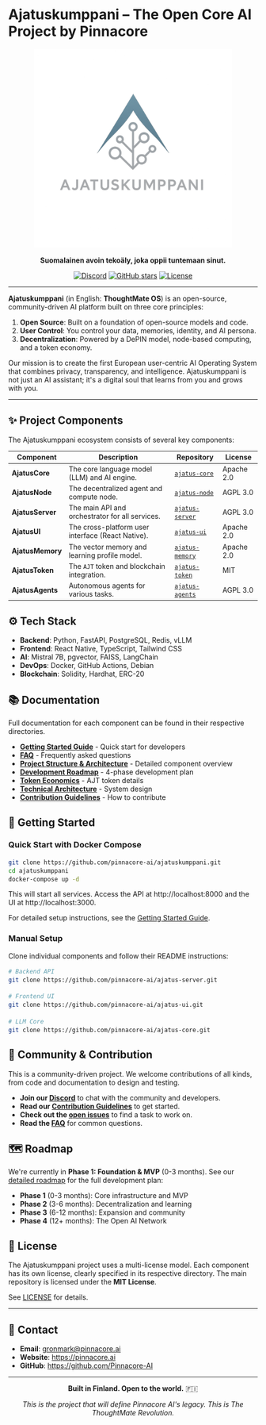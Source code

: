 # Ajatuskumppani – The Open Core AI Project by Pinnacore

<p align="center">
  <img src="assets/logos/ajatuskumppani-logo-main.png" alt="Ajatuskumppani Logo" width="400"/>
</p>

<p align="center">
  <strong>Suomalainen avoin tekoäly, joka oppii tuntemaan sinut.</strong>
</p>

<p align="center">
  <a href="https://discord.gg/YOUR_INVITE_LINK"><img src="https://img.shields.io/discord/YOUR_DISCORD_ID?label=Discord&logo=discord" alt="Discord"></a>
  <a href="https://github.com/pinnacore-ai/ajatuskumppani/stargazers"><img src="https://img.shields.io/github/stars/pinnacore-ai/ajatuskumppani?style=social" alt="GitHub stars"></a>
  <a href="LICENSE"><img src="https://img.shields.io/badge/License-MIT-blue.svg" alt="License"></a>
</p>

---

**Ajatuskumppani** (in English: **ThoughtMate OS**) is an open-source, community-driven AI platform built on three core principles:

1.  **Open Source**: Built on a foundation of open-source models and code.
2.  **User Control**: You control your data, memories, identity, and AI persona.
3.  **Decentralization**: Powered by a DePIN model, node-based computing, and a token economy.

Our mission is to create the first European user-centric AI Operating System that combines privacy, transparency, and intelligence. Ajatuskumppani is not just an AI assistant; it's a digital soul that learns from you and grows with you.

---

## ✨ Project Components

The Ajatuskumppani ecosystem consists of several key components:

| Component | Description | Repository | License |
|---|---|---|------|
| **AjatusCore** | The core language model (LLM) and AI engine. | [`ajatus-core`](https://github.com/Pinnacore-AI/ajatus-core) | Apache 2.0 |
| **AjatusNode** | The decentralized agent and compute node. | [`ajatus-node`](https://github.com/Pinnacore-AI/ajatus-node) | AGPL 3.0 |
| **AjatusServer** | The main API and orchestrator for all services. | [`ajatus-server`](https://github.com/Pinnacore-AI/ajatus-server) | AGPL 3.0 |
| **AjatusUI** | The cross-platform user interface (React Native). | [`ajatus-ui`](https://github.com/Pinnacore-AI/ajatus-ui) | Apache 2.0 |
| **AjatusMemory** | The vector memory and learning profile model. | [`ajatus-memory`](https://github.com/Pinnacore-AI/ajatus-memory) | Apache 2.0 |
| **AjatusToken** | The `AJT` token and blockchain integration. | [`ajatus-token`](https://github.com/Pinnacore-AI/ajatus-token) | MIT |
| **AjatusAgents** | Autonomous agents for various tasks. | [`ajatus-agents`](https://github.com/Pinnacore-AI/ajatus-agents) | AGPL 3.0 |

## ⚙️ Tech Stack

- **Backend**: Python, FastAPI, PostgreSQL, Redis, vLLM
- **Frontend**: React Native, TypeScript, Tailwind CSS
- **AI**: Mistral 7B, pgvector, FAISS, LangChain
- **DevOps**: Docker, GitHub Actions, Debian
- **Blockchain**: Solidity, Hardhat, ERC-20

## 📚 Documentation

Full documentation for each component can be found in their respective directories. 

- [**Getting Started Guide**](GETTING_STARTED.md) - Quick start for developers
- [**FAQ**](FAQ.md) - Frequently asked questions
- [**Project Structure & Architecture**](PROJECT_STRUCTURE.md) - Detailed component overview
- [**Development Roadmap**](ROADMAP.md) - 4-phase development plan
- [**Token Economics**](docs/TOKEN_ECONOMICS.md) - AJT token details
- [**Technical Architecture**](docs/architecture/TECHNICAL_ARCHITECTURE.md) - System design
- [**Contribution Guidelines**](CONTRIBUTING.md) - How to contribute

## 🚀 Getting Started

### Quick Start with Docker Compose

```bash
git clone https://github.com/pinnacore-ai/ajatuskumppani.git
cd ajatuskumppani
docker-compose up -d
```

This will start all services. Access the API at http://localhost:8000 and the UI at http://localhost:3000.

For detailed setup instructions, see the [Getting Started Guide](GETTING_STARTED.md).

### Manual Setup

Clone individual components and follow their README instructions:

```bash
# Backend API
git clone https://github.com/pinnacore-ai/ajatus-server.git

# Frontend UI
git clone https://github.com/pinnacore-ai/ajatus-ui.git

# LLM Core
git clone https://github.com/pinnacore-ai/ajatus-core.git
```

## 🤝 Community & Contribution

This is a community-driven project. We welcome contributions of all kinds, from code and documentation to design and testing.

- **Join our [Discord](https://discord.gg/YOUR_INVITE_LINK)** to chat with the community and developers.
- **Read our [Contribution Guidelines](CONTRIBUTING.md)** to get started.
- **Check out the [open issues](https://github.com/Pinnacore-AI/ajatuskumppani/issues)** to find a task to work on.
- **Read the [FAQ](FAQ.md)** for common questions.

## 🗺️ Roadmap

We're currently in **Phase 1: Foundation & MVP** (0-3 months). See our [detailed roadmap](ROADMAP.md) for the full development plan:

- **Phase 1** (0-3 months): Core infrastructure and MVP
- **Phase 2** (3-6 months): Decentralization and learning
- **Phase 3** (6-12 months): Expansion and community
- **Phase 4** (12+ months): The Open AI Network

## 📄 License

The Ajatuskumppani project uses a multi-license model. Each component has its own license, clearly specified in its respective directory. The main repository is licensed under the **MIT License**.

See [LICENSE](LICENSE) for details.

---

## 📧 Contact

- **Email**: gronmark@pinnacore.ai
- **Website**: https://pinnacore.ai
- **GitHub**: https://github.com/Pinnacore-AI

---

<p align="center">
  <strong>Built in Finland. Open to the world.</strong> 🇫🇮
</p>

<p align="center">
  <em>This is the project that will define Pinnacore AI's legacy. This is The ThoughtMate Revolution.</em>
</p>


